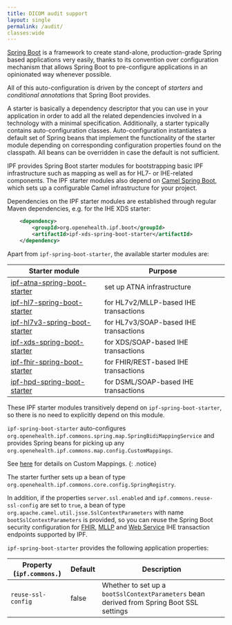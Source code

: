 ```yaml
---
title: DICOM audit support
layout: single
permalink: /audit/
classes:wide
---
```


[Spring Boot][] is a framework to create stand-alone, production-grade Spring based applications
very easily, thanks to its convention over configuration mechanism that allows Spring Boot to pre-configure 
applications in an opinionated way whenever possible.

All of this auto-configuration is driven by the concept of _starters_ and _conditional annotations_ that Spring Boot provides. 

A starter is basically a dependency descriptor that you can use in your application in order to add all the related dependencies involved in a technology with a minimal specification. Additionally, a starter typically contains auto-configuration classes. Auto-configuration instantiates a default set of Spring beans that implement the functionality of the starter module depending on corresponding configuration properties found on the classpath. All beans can be overridden in case the default is not sufficient.

IPF provides Spring Boot starter modules for bootstrapping basic IPF infrastructure such as mapping as well as for HL7- or IHE-related components. The IPF starter modules also depend on [Camel Spring Boot][], which sets up a configurable Camel infrastructure for your project.

Dependencies on the IPF starter modules are established through regular Maven dependencies, e.g. for the IHE XDS starter:

```xml
    <dependency>
        <groupId>org.openehealth.ipf.boot</groupId>
        <artifactId>ipf-xds-spring-boot-starter</artifactId>
    </dependency>
```

Apart from `ipf-spring-boot-starter`, the available starter modules are:

| Starter module                                  | Purpose                               |
| ----------------------------------------------- | ------------------------------------- |
| [ipf-atna-spring-boot-starter](../boot-atna/)   | set up ATNA infrastructure            |
| [ipf-hl7-spring-boot-starter](../boot-hl7/)     | for HL7v2/MLLP-based IHE transactions |
| [ipf-hl7v3-spring-boot-starter](../boot-hl7v3/) | for HL7v3/SOAP-based IHE transactions |
| [ipf-xds-spring-boot-starter](../boot-xds/)     | for XDS/SOAP-based IHE transactions   |
| [ipf-fhir-spring-boot-starter](../boot-fhir)    | for FHIR/REST-based IHE transactions  |
| [ipf-hpd-spring-boot-starter](../boot-hpd/)     | for DSML/SOAP-based IHE transactions  |

These IPF starter modules transitively depend on `ipf-spring-boot-starter`, so there is no need to explicitly
depend on this module.

`ipf-spring-boot-starter` auto-configures `org.openehealth.ipf.commons.spring.map.SpringBidiMappingService` and provides
Spring beans for picking up any `org.openehealth.ipf.commons.map.config.CustomMappings`. 

See [here](../dynamic.html) for details on Custom Mappings.
{: .notice}

The starter further sets up a bean of type `org.openehealth.ipf.commons.core.config.SpringRegistry`.

In addition, if the properties `server.ssl.enabled` and `ipf.commons.reuse-ssl-config` are set to `true`, a bean of type `org.apache.camel.util.jsse.SslContextParameters` with name `bootSslContextParameters` is provided, so you can reuse the Spring Boot security configuration for [FHIR](../ipf-platform-camel-ihe-fhir-core/security.html), [MLLP](../ipf-platform-camel-ihe-mllp/secureTransport.html) and [Web Service](../ipf-platform-camel-ihe-ws/secureTransport.html) IHE transaction endpoints supported by IPF.

`ipf-spring-boot-starter` provides the following application properties:

| Property (`ipf.commons.`) | Default | Description                                                  |
| ------------------------- | ------- | ------------------------------------------------------------ |
| `reuse-ssl-config`        | false   | Whether to set up a `bootSslContextParameters` bean derived from Spring Boot SSL settings |

[Spring Boot]: http://projects.spring.io/spring-boot/
[Camel Spring Boot]: http://camel.apache.org/spring-boot.html